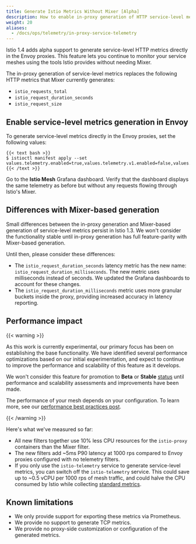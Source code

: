 ```yaml
---
title: Generate Istio Metrics Without Mixer [Alpha]
description: How to enable in-proxy generation of HTTP service-level metrics.
weight: 20
aliases:
  - /docs/ops/telemetry/in-proxy-service-telemetry
---
```


Istio 1.4 adds alpha support to generate service-level HTTP metrics
directly in the Envoy proxies. This feature lets you continue to monitor your
service meshes using the tools Istio provides without needing Mixer.

The in-proxy generation of service-level metrics replaces the following HTTP
metrics that Mixer currently generates:

- `istio_requests_total`
- `istio_request_duration_seconds`
- `istio_request_size`

## Enable service-level metrics generation in Envoy

To generate service-level metrics directly in the Envoy proxies, set the following values:

    {{< text bash >}}
    $ istioctl manifest apply --set values.telemetry.enabled=true,values.telemetry.v1.enabled=false,values.telemetry.v2.enabled=true,values.telemetry.v2.prometheus.enabled=true
    {{< /text >}}

Go to the **Istio Mesh** Grafana dashboard. Verify that the dashboard displays the same telemetry as before but without
any requests flowing through Istio's Mixer.

## Differences with Mixer-based generation

Small differences between the in-proxy generation and Mixer-based generation of service-level metrics
persist in Istio 1.3. We won't consider the functionality stable until in-proxy generation has full feature-parity with
Mixer-based generation.

Until then, please consider these differences:

- The `istio_request_duration_seconds` latency metric has the new name: `istio_request_duration_milliseconds`.
  The new metric uses milliseconds instead of seconds. We updated the Grafana dashboards to
  account for these changes.
- The `istio_request_duration_milliseconds` metric uses more granular buckets inside the proxy, providing
  increased accuracy in latency reporting.

## Performance impact

{{< warning >}}

As this work is currently experimental, our primary focus has been on establishing
the base functionality. We have identified several performance optimizations based
on our initial experimentation, and expect to continue to improve the performance
and scalability of this feature as it develops.

We won't consider this feature for promotion to **Beta** or **Stable** [status](/pt-br/about/feature-stages/#feature-phase-definitions)
until performance and scalability assessments and improvements have been made.

The performance of your mesh depends on your configuration.
To learn more, see our [performance best practices post](/pt-br/blog/2019/performance-best-practices/).

{{< /warning >}}

Here's what we've measured so far:

- All new filters together use 10% less CPU resources for the `istio-proxy` containers
  than the Mixer filter.
- The new filters add ~5ms P90 latency at 1000 rps compared to Envoy proxies
  configured with no telemetry filters.
- If you only use the `istio-telemetry` service to generate service-level metrics,
  you can switch off the `istio-telemetry` service. This could save up to ~0.5 vCPU per
  1000 rps of mesh traffic, and could halve the CPU consumed by Istio while collecting
  [standard metrics](/pt-br/docs/reference/config/policy-and-telemetry/metrics/).

## Known limitations

- We only provide support for exporting these metrics via Prometheus.
- We provide no support to generate TCP metrics.
- We provide no proxy-side customization or configuration of the generated metrics.
